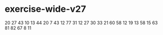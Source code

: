 # exercise-wide-v27
20
27
43
10
13
44
20
7
43
12
77
31
12
27
30
33
21
60
58
12
19
13
58
15
63
81
82
67
8
11
